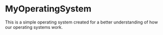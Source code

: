 # MyOperatingSystem
This is a simple operating system created for a better understanding of how our operating systems work.
